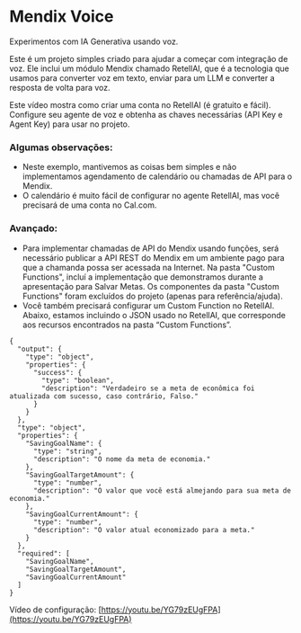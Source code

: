 # Mendix Voice

Experimentos com IA Generativa usando voz.

Este é um projeto simples criado para ajudar a começar com integração de voz. Ele inclui um módulo Mendix chamado RetellAI, que é a tecnologia que usamos para converter voz em texto, enviar para um LLM e converter a resposta de volta para voz.

Este vídeo mostra como criar uma conta no RetellAI (é gratuito e fácil). Configure seu agente de voz e obtenha as chaves necessárias (API Key e Agent Key) para usar no projeto.

### Algumas observações:
- Neste exemplo, mantivemos as coisas bem simples e não implementamos agendamento de calendário ou chamadas de API para o Mendix.
- O calendário é muito fácil de configurar no agente RetellAI, mas você precisará de uma conta no Cal.com.


### Avançado:
- Para implementar chamadas de API do Mendix usando funções, será necessário publicar a API REST do Mendix em um ambiente pago para que a chamanda possa ser acessada na Internet. Na pasta "Custom Functions", incluí a implementação que demonstramos durante a apresentação para Salvar Metas. Os componentes da pasta "Custom Functions" foram excluídos do projeto (apenas para referência/ajuda).
- Você também precisará configurar um Custom Function no RetellAI. Abaixo, estamos incluindo o JSON usado no RetellAI, que corresponde aos recursos encontrados na pasta “Custom Functions”.

```
{
  "output": {
    "type": "object",
    "properties": {
      "success": {
        "type": "boolean",
        "description": "Verdadeiro se a meta de econômica foi atualizada com sucesso, caso contrário, Falso."
      }
    }
  },
  "type": "object",
  "properties": {
    "SavingGoalName": {
      "type": "string",
      "description": "O nome da meta de economia."
    },
    "SavingGoalTargetAmount": {
      "type": "number",
      "description": "O valor que você está almejando para sua meta de economia."
    },
    "SavingGoalCurrentAmount": {
      "type": "number",
      "description": "O valor atual economizado para a meta."
    }
  },
  "required": [
    "SavingGoalName",
    "SavingGoalTargetAmount",
    "SavingGoalCurrentAmount"
  ]
}
```

Vídeo de configuração:
[https://youtu.be/YG79zEUgFPA](https://youtu.be/YG79zEUgFPA)
